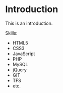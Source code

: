 Introduction
==========

This is an introduction.

Skills:
* HTML5
* CSS3
* JavaScript
* PHP
* MySQL
* jQuery
* GIT
* TFS
* etc.